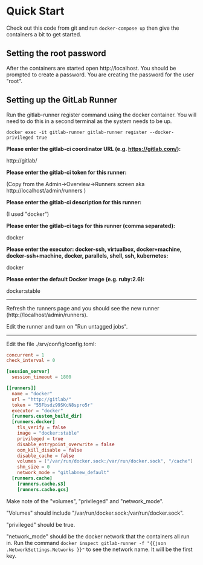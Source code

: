 # Quick Start

Check out this code from git and run `docker-compose up` then give the containers a bit to get started.

## Setting the root password

After the containers are started open http://localhost.  You should be prompted to create a password.  You are 
creating the password for the user "root".

## Setting up the GitLab Runner

Run the gitlab-runner register command using the docker container.  You will need to do this in a second terminal
as the system needs to be up.

`docker exec -it gitlab-runner gitlab-runner register --docker-privileged true`

**Please enter the gitlab-ci coordinator URL (e.g. https://gitlab.com/):**

http://gitlab/

**Please enter the gitlab-ci token for this runner:**

(Copy from the Admin->Overview->Runners screen aka http://localhost/admin/runners )

**Please enter the gitlab-ci description for this runner:**

(I used "docker")

**Please enter the gitlab-ci tags for this runner (comma separated):**

docker

**Please enter the executor: docker-ssh, virtualbox, docker+machine, docker-ssh+machine, docker, parallels, shell, ssh, kubernetes:**

docker

**Please enter the default Docker image (e.g. ruby:2.6):**

docker:stable

---

Refresh the runners page and you should see the new runner (http://localhost/admin/runners).

Edit the runner and turn on "Run untagged jobs".

---

Edit the file ./srv/config/config.toml:

```toml
concurrent = 1
check_interval = 0

[session_server]
  session_timeout = 1800

[[runners]]
  name = "docker"
  url = "http://gitlab/"
  token = "55Fbsdz99SKcN8spro5r"
  executor = "docker"
  [runners.custom_build_dir]
  [runners.docker]
    tls_verify = false
    image = "docker:stable"
    privileged = true
    disable_entrypoint_overwrite = false
    oom_kill_disable = false
    disable_cache = false
    volumes = ["/var/run/docker.sock:/var/run/docker.sock", "/cache"]
    shm_size = 0
    network_mode = "gitlabnew_default"
  [runners.cache]
    [runners.cache.s3]
    [runners.cache.gcs]

```

Make note of the "volumes", "privileged" and "network_mode".  

"Volumes" should include "/var/run/docker.sock:/var/run/docker.sock".

"privileged" should be true.

"network_mode" should be the docker network that the containers all run in.  Run the command 
`docker inspect gitlab-runner -f "{{json .NetworkSettings.Networks }}"` to see the network name.  It will be the
first key.

